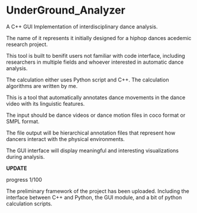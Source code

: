 # UnderGround_Analyzer

A C++ GUI Implementation of interdisciplinary dance analysis.

The name of it represents it initially designed for a hiphop dances acedemic research project. 

This tool is built to benifit users not familiar with code interface, including researchers in multiple fields and whoever interested in automatic dance analysis. 


The calculation either uses Python script and C++. The calculation algorithms are written by me. 


This is a tool that automatically annotates dance movements in the dance video with its linguistic features.

The input should be dance videos or dance motion files in coco format or SMPL format.

The file output will be hierarchical annotation files that represent how dancers interact with the physical environments.

The GUI interface will display meaningful and interesting visualizations during analysis.

 

**UPDATE**


progress 1/100

The preliminary framework of the project has been uploaded. Including the interface between C++ and Python, the GUI module, and a bit of python calculation scripts.







